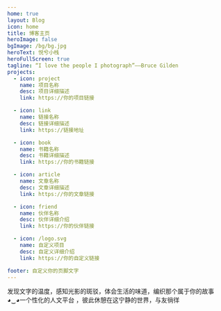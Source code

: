 ```yaml
---
home: true
layout: Blog
icon: home
title: 博客主页
heroImage: false
bgImage: /bg/bg.jpg
heroText: 悦兮小栈
heroFullScreen: true
tagline: “I love the people I photograph”——Bruce Gilden
projects:
  - icon: project
    name: 项目名称
    desc: 项目详细描述
    link: https://你的项目链接

  - icon: link
    name: 链接名称
    desc: 链接详细描述
    link: https://链接地址

  - icon: book
    name: 书籍名称
    desc: 书籍详细描述
    link: https://你的书籍链接

  - icon: article
    name: 文章名称
    desc: 文章详细描述
    link: https://你的文章链接

  - icon: friend
    name: 伙伴名称
    desc: 伙伴详细介绍
    link: https://你的伙伴链接

  - icon: /logo.svg
    name: 自定义项目
    desc: 自定义详细介绍
    link: https://你的自定义链接

footer: 自定义你的页脚文字
---
```


发现文字的温度，感知光影的斑驳，体会生活的味道，编织那个属于你的故事◕‿◕一个性化的人文平台 ，彼此休憩在这宁静的世界，与友徜徉


